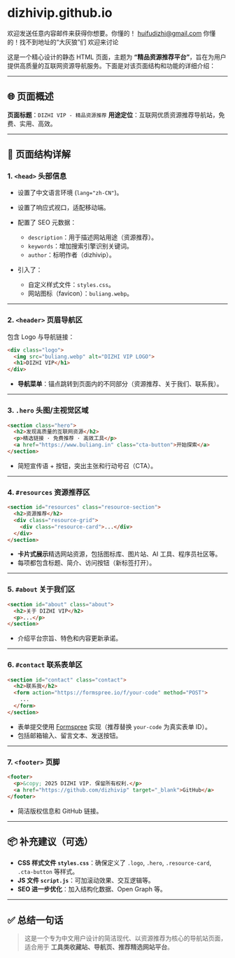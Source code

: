 # dizhivip.github.io
欢迎发送任意内容邮件来获得你想要。你懂的！ huifudizhi@gmail.com 你懂的！找不到地址的“大灰狼”们  欢迎来讨论

这是一个精心设计的静态 HTML 页面，主题为 **“精品资源推荐平台”**，旨在为用户提供高质量的互联网资源导航服务。下面是对该页面结构和功能的详细介绍：

---

## 🌐 页面概述

**页面标题**：`DIZHI VIP - 精品资源推荐`
**用途定位**：互联网优质资源推荐导航站，免费、实用、高效。

---

## 🧱 页面结构详解

### 1. `<head>` 头部信息

* 设置了中文语言环境 (`lang="zh-CN"`)。
* 设置了响应式视口，适配移动端。
* 配置了 SEO 元数据：

  * `description`：用于描述网站用途（资源推荐）。
  * `keywords`：增加搜索引擎识别关键词。
  * `author`：标明作者（dizhivip）。
* 引入了：

  * 自定义样式文件：`styles.css`。
  * 网站图标（favicon）：`buliang.webp`。

---

### 2. `<header>` 页眉导航区

包含 Logo 与导航链接：

```html
<div class="logo">
  <img src="buliang.webp" alt="DIZHI VIP LOGO">
  <h1>DIZHI VIP</h1>
</div>
```

* **导航菜单**：锚点跳转到页面内的不同部分（资源推荐、关于我们、联系我）。

---

### 3. `.hero` 头图/主视觉区域

```html
<section class="hero">
  <h2>发现高质量的互联网资源</h2>
  <p>精选链接 · 免费推荐 · 高效工具</p>
  <a href="https://www.buliang.in" class="cta-button">开始探索</a>
</section>
```

* 简短宣传语 + 按钮，突出主张和行动号召（CTA）。

---

### 4. `#resources` 资源推荐区

```html
<section id="resources" class="resource-section">
  <h2>资源推荐</h2>
  <div class="resource-grid">
    <div class="resource-card">...</div>
  </div>
</section>
```

* **卡片式展示**精选网站资源，包括图标库、图片站、AI 工具、程序员社区等。
* 每项都包含标题、简介、访问按钮（新标签打开）。

---

### 5. `#about` 关于我们区

```html
<section id="about" class="about">
  <h2>关于 DIZHI VIP</h2>
  <p>...</p>
</section>
```

* 介绍平台宗旨、特色和内容更新承诺。

---

### 6. `#contact` 联系表单区

```html
<section id="contact" class="contact">
  <h2>联系我</h2>
  <form action="https://formspree.io/f/your-code" method="POST">
    ...
  </form>
</section>
```

* 表单提交使用 [Formspree](https://formspree.io) 实现（推荐替换 `your-code` 为真实表单 ID）。
* 包括邮箱输入、留言文本、发送按钮。

---

### 7. `<footer>` 页脚

```html
<footer>
  <p>&copy; 2025 DIZHI VIP. 保留所有权利.</p>
  <a href="https://github.com/dizhivip" target="_blank">GitHub</a>
</footer>
```

* 简洁版权信息和 GitHub 链接。

---

## 📦 补充建议（可选）

* **CSS 样式文件 `styles.css`**：确保定义了 `.logo`, `.hero`, `.resource-card`, `.cta-button` 等样式。
* **JS 文件 `script.js`**：可加滚动效果、交互逻辑等。
* **SEO 进一步优化**：加入结构化数据、Open Graph 等。

---

## ✅ 总结一句话

> 这是一个专为中文用户设计的简洁现代、以资源推荐为核心的导航站页面，适合用于 **工具类收藏站、导航页、推荐精选网站平台**。


